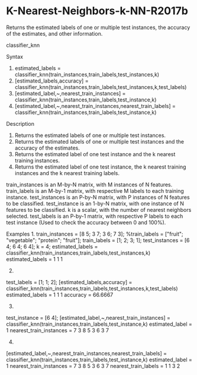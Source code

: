 # K-Nearest-Neighbors-k-NN-R2017b
Returns the estimated labels of one or multiple test instances, the accuracy of the estimates, and other information.

classifier_knn

Syntax 
1. estimated_labels = classifier_knn(train_instances,train_labels,test_instances,k) 
2. [estimated_labels,accuracy] = classifier_knn(train_instances,train_labels,test_instances,k,test_labels) 
3. [estimated_label,~,nearest_train_instances] = classifier_knn(train_instances,train_labels,test_instance,k) 
4. [estimated_label,~,nearest_train_instances,nearest_train_labels] = classifier_knn(train_instances,train_labels,test_instance,k)

Description 
1. Returns the estimated labels of one or multiple test instances. 
2. Returns the estimated labels of one or multiple test instances and the accuracy of the estimates. 
3. Returns the estimated label of one test instance and the k nearest training instances. 
4. Returns the estimated label of one test instance, the k nearest training instances and the k nearest training labels.

train_instances is an M-by-N matrix, with M instances of N features. 
train_labels is an M-by-1 matrix, with respective M labels to each training instance. 
test_instances is an P-by-N matrix, with P instances of N features to be classified. 
test_instance is an 1-by-N matrix, with one instance of N features to be classified. 
k is a scalar, with the number of nearest neighbors selected. 
test_labels is an P-by-1 matrix, with respective P labels to each test instance (Used to check the accuracy between 0 and 100%).

Examples 
1. 
train_instances = [8 5; 3 7; 3 6; 7 3]; 
%train_labels = ["fruit"; "vegetable"; "protein"; "fruit"]; 
train_labels = [1; 2; 3; 1]; 
test_instances = [6 4; 6 4; 6 4]; 
k = 4; 
estimated_labels = classifier_knn(train_instances,train_labels,test_instances,k) 
estimated_labels = 
1 
1 
1

2. 
test_labels = [1; 1; 2]; 
[estimated_labels,accuracy] = classifier_knn(train_instances,train_labels,test_instances,k,test_labels) 
estimated_labels = 
1 
1 
1 
accuracy = 
66.6667

3. 
test_instance = [6 4]; 
[estimated_label,~,nearest_train_instances] = classifier_knn(train_instances,train_labels,test_instance,k) 
estimated_label = 
1 
nearest_train_instances = 
7 3 
8 5 
3 6 
3 7

4. 
[estimated_label,~,nearest_train_instances,nearest_train_labels] = classifier_knn(train_instances,train_labels,test_instance,k) 
estimated_label = 
1 
nearest_train_instances = 
7 3 
8 5 
3 6 
3 7 
nearest_train_labels = 
1 
1 
3
2
